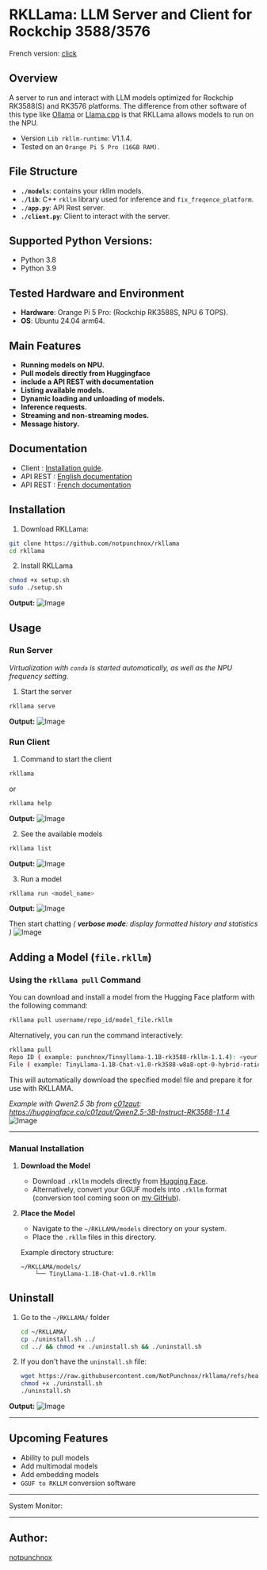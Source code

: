 # RKLLama: LLM Server and Client for Rockchip 3588/3576

French version: [click](./documentation/french.md)

## Overview
A server to run and interact with LLM models optimized for Rockchip RK3588(S) and RK3576 platforms. The difference from other software of this type like [Ollama](https://ollama.com) or [Llama.cpp](https://github.com/ggerganov/llama.cpp) is that RKLLama allows models to run on the NPU.

* Version `Lib rkllm-runtime`: V1.1.4.
* Tested on an `Orange Pi 5 Pro (16GB RAM)`.

## File Structure
- **`./models`**: contains your rkllm models.
- **`./lib`**: C++ `rkllm` library used for inference and `fix_freqence_platform`.
- **`./app.py`**: API Rest server.
- **`./client.py`**: Client to interact with the server.

## Supported Python Versions:
- Python 3.8
- Python 3.9

## Tested Hardware and Environment
- **Hardware**: Orange Pi 5 Pro: (Rockchip RK3588S, NPU 6 TOPS).
- **OS**: Ubuntu 24.04 arm64.

## Main Features
- **Running models on NPU.**
- **Pull models directly from Huggingface**
- **include a API REST with documentation**
- **Listing available models.**
- **Dynamic loading and unloading of models.**
- **Inference requests.**
- **Streaming and non-streaming modes.**
- **Message history.**

## Documentation

- Client   : [Installation guide](#installation).
- API REST : [English documentation](./documentation/api/english.md)
- API REST : [French documentation](./documentation/api/french.md)

## Installation
1. Download RKLLama:
```bash
git clone https://github.com/notpunchnox/rkllama
cd rkllama
```

2. Install RKLLama
```bash
chmod +x setup.sh
sudo ./setup.sh
```
**Output:**
![Image](./documentation/ressources/setup.png)

## Usage

### Run Server
*Virtualization with `conda` is started automatically, as well as the NPU frequency setting.*
1. Start the server
```bash
rkllama serve
```
**Output:**
![Image](./documentation/ressources/server.png)


### Run Client
1. Command to start the client
```bash
rkllama
```
or 
```bash
rkllama help
```
**Output:**
![Image](./documentation/ressources/commands.png)

2. See the available models
```bash
rkllama list
```
**Output:**
![Image](./documentation/ressources/list.png)


3. Run a model
```bash
rkllama run <model_name>
```
**Output:**
![Image](./documentation/ressources/launch_chat.png)

Then start chatting *( **verbose mode**: display formatted history and statistics )*
![Image](./documentation/ressources/chat.gif)

## Adding a Model (`file.rkllm`)

### **Using the `rkllama pull` Command**
You can download and install a model from the Hugging Face platform with the following command:

```bash
rkllama pull username/repo_id/model_file.rkllm
```

Alternatively, you can run the command interactively:

```bash
rkllama pull
Repo ID ( example: punchnox/Tinnyllama-1.1B-rk3588-rkllm-1.1.4): <your response>
File ( example: TinyLlama-1.1B-Chat-v1.0-rk3588-w8a8-opt-0-hybrid-ratio-0.5.rkllm): <your response>
```

This will automatically download the specified model file and prepare it for use with RKLLAMA.

*Example with Qwen2.5 3b from [c01zaut](https://huggingface.co/c01zaut): https://huggingface.co/c01zaut/Qwen2.5-3B-Instruct-RK3588-1.1.4*
![Image](./documentation/ressources/pull.png)

---

### **Manual Installation**
1. **Download the Model**  
   - Download `.rkllm` models directly from [Hugging Face](https://huggingface.co).  
   - Alternatively, convert your GGUF models into `.rkllm` format (conversion tool coming soon on [my GitHub](https://github.com/notpunchnox)).

2. **Place the Model**  
   - Navigate to the `~/RKLLAMA/models` directory on your system.  
   - Place the `.rkllm` files in this directory.  

   Example directory structure:
   ```
   ~/RKLLAMA/models/
       └── TinyLlama-1.1B-Chat-v1.0.rkllm
   ```

## Uninstall

1. Go to the `~/RKLLAMA/` folder
    ```bash
    cd ~/RKLLAMA/
    cp ./uninstall.sh ../
    cd ../ && chmod +x ./uninstall.sh && ./uninstall.sh
    ```

2. If you don't have the `uninstall.sh` file:
    ```bash
    wget https://raw.githubusercontent.com/NotPunchnox/rkllama/refs/heads/main/uninstall.sh
    chmod +x ./uninstall.sh
    ./uninstall.sh
    ```

**Output:**
![Image](./documentation/ressources/uninstall.png)


---

## Upcoming Features
- Ability to pull models
- Add multimodal models
- Add embedding models
- `GGUF to RKLLM` conversion software

---

System Monitor:


---

## Author:
[notpunchnox](https://github.com/notpunchnox/rkllama)
